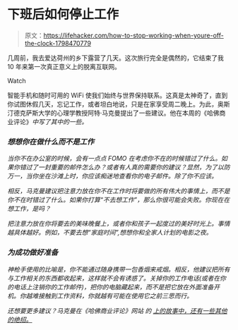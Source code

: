 # 下班后如何停止工作

> 原文：<https://lifehacker.com/how-to-stop-working-when-youre-off-the-clock-1798470779>

几周前，我去爱达荷州的乡下露营了几天。这次旅行完全是偶然的，它结束了我 10 年来第一次真正意义上的脱离互联网。

Watch

智能手机和随时可用的 WiFi 使我们始终与世界保持联系。这真是太神奇了，直到你试图休假几天，忘记工作，或者坦白地说，只是在家享受周二晚上。为此，奥斯汀德克萨斯大学的心理学教授阿特·马克曼提出了一些建议。他在本周的《哈佛商业评论》[](https://hbr.org/2017/08/how-to-forget-about-work-when-youre-not-working)*中写了其中的一些。* 

### *想想你在做什么而不是工作*

*当你不在办公室的时候，会有一点点 FOMO 在考虑你不在的时候错过了什么。如果你错过了一封重要的邮件怎么办？或者有人真的需要你的建议？显然，为了以防万一，当你坐在沙滩上时，你应该痴迷地查看你的电子邮件。除了你不应该。*

*相反，马克曼建议把注意力放在你不在工作时将要做的所有伟大的事情上，而不是你不在时错过了什么。如果你打算“不去想工作”，那么你很可能会失败。你现在在想工作，是吗？* 

*把注意力放在你将要去的美味晚餐上，或者你和孩子一起度过的美好时光上。事情越具体越好。例如，不要去想“家庭时间”,想想你和全家人计划的电影之夜。* 

### *为成功做好准备*

*神枪手使用的比喻是，你不能通过随身携带一包香烟来戒烟。相反，他建议把所有与工作相关的东西都收起来，这样就不会有诱惑了。关掉你的工作电话(或者在你的电话上注销你的工作邮件)，把你的电脑藏起来，而不是把它放在外面准备开机。你越难接触到工作资料，你就越有可能在使用它之前三思而行。*

*还想要更多建议？马克曼在《哈佛商业评论》网站 的
[*上的故事中，还有一些其他的绝招。*](https://hbr.org/2017/08/how-to-forget-about-work-when-youre-not-working)*